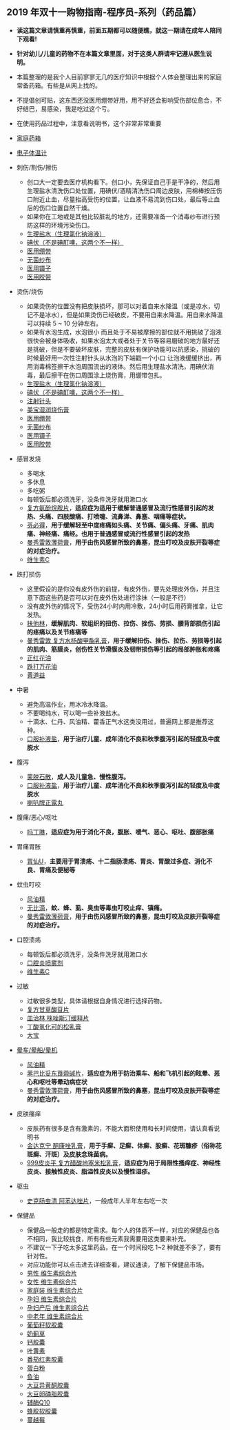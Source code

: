 
## 2019 年双十一购物指南-程序员-系列（药品篇）

 
- **读这篇文章请慎重再慎重，前面五期都可以随便瞧，就这一期请在成年人陪同下观看!**
- **针对幼儿/儿童的药物不在本篇文章里面，对于这类人群请牢记遵从医生说明。**
- 本篇整理的是我个人目前寥寥无几的医疗知识中根据个人体会整理出来的家庭常备药箱。有些是从网上找的。
- 不提倡创可贴，这东西还没医用绷带好用，用不好还会影响受伤部位愈合，不好结巴，易感染，我是吃过这个亏。
- 在使用药品过程中，注意看说明书，这个非常非常重要
 
- [家庭药箱](http://search.jd.com/Search?keyword=家庭药箱&enc=utf-8&cu=true&utm_source=ads.union.jd.com&utm_medium=tuiguang&utm_campaign=t_248690136_&utm_term=419f24fac4764bb4b249285884eb9c7e-p_276666007&abt=3)
- [电子体温计](http://search.jd.com/Search?keyword=电子体温计&enc=utf-8&cu=true&utm_source=ads.union.jd.com&utm_medium=tuiguang&utm_campaign=t_248690136_&utm_term=b0a011defae94de0a0f81e96a9654a16-p_276666007&abt=3)
- 刺伤/割伤/擦伤
    - 创口大一定要去医疗机构看下。创口小，先保证自己手是干净的，然后用生理盐水清洗伤口处位置，用碘伏/酒精清洗伤口周边皮肤，用棉棒按压伤口附近止血，尽量抬高受伤的位置，让血液不易流到伤口处，最后等止血后的伤口位置自然干燥。
    - 如果你在工地或是其他比较脏乱的地方，还需要准备一个消毒纱布进行预防这样的环境污染伤口。
    - [生理盐水（生理氯化钠溶液）](http://www.111.com.cn/search/search.action?keyWord=%25E7%2594%259F%25E7%2590%2586%25E6%25B0%25AF%25E5%258C%2596%25E9%2592%25A0%25E6%25BA%25B6%25E6%25B6%25B2)
    - [碘伏（不是碘酊噢，这两个不一样）](http://search.jd.com/Search?keyword=碘伏&enc=utf-8&cu=true&utm_source=ads.union.jd.com&utm_medium=tuiguang&utm_campaign=t_248690136_&utm_term=45fa1f1b448b451e98b424ce61742851-p_276666007&abt=3)
    - [医用绷带](http://search.jd.com/Search?keyword=医用绷带&enc=utf-8&cu=true&utm_source=ads.union.jd.com&utm_medium=tuiguang&utm_campaign=t_248690136_&utm_term=2759ec164c49482f80783ae433fa84db-p_276666007&abt=3)
    - [无菌纱布](http://search.jd.com/Search?keyword=无菌纱布&enc=utf-8&cu=true&utm_source=ads.union.jd.com&utm_medium=tuiguang&utm_campaign=t_248690136_&utm_term=7ad418bded154cc09e993983fdd67bac-p_276666007&abt=3)
    - [医用镊子](http://search.jd.com/Search?keyword=医用镊子&enc=utf-8&cu=true&utm_source=ads.union.jd.com&utm_medium=tuiguang&utm_campaign=t_248690136_&utm_term=298ed83c09784dd9a166c10875c4b198-p_276666007&abt=3)
    - [医用胶带](http://search.jd.com/Search?keyword=医用胶布&enc=utf-8&cu=true&utm_source=ads.union.jd.com&utm_medium=tuiguang&utm_campaign=t_248690136_&utm_term=dcd175ddb04e4bf78231aebaec4b0638-p_276666007&abt=3)
- 烫伤/烧伤
    - 如果烫伤的位置没有把皮肤损坏，那可以对着自来水降温（或是凉水，切记不是冰水），但是如果烫伤已经破皮，不要用自来水降温。用自来水降温可以持续 5 ~ 10 分钟左右。
    - 如果有水泡生成，水泡很小 而且处于不易被摩擦的部位就不用挑破了泡液很快会被身体吸收，如果水泡太大或者处于关节等容易磨破的地方最好还是挑破，但是不要破坏皮肤，完整的皮肤有保护功能可以抗感染，挑破的时候最好用一次性注射针头从水泡的下端戳一个小口 让泡液缓缓挤出，再用消毒棉签擦干水泡周围流出的液体。然后用生理盐水清洗，用碘伏消毒，最后擦干在伤口周围涂上烧伤膏，用绷带包扎。
    - [生理盐水（生理氯化钠溶液）](http://www.111.com.cn/search/search.action?keyWord=%25E7%2594%259F%25E7%2590%2586%25E6%25B0%25AF%25E5%258C%2596%25E9%2592%25A0%25E6%25BA%25B6%25E6%25B6%25B2)
    - [碘伏（不是碘酊噢，这两个不一样）](http://search.jd.com/Search?keyword=碘伏&enc=utf-8&cu=true&utm_source=ads.union.jd.com&utm_medium=tuiguang&utm_campaign=t_248690136_&utm_term=45fa1f1b448b451e98b424ce61742851-p_276666007&abt=3)
    - [注射针头](http://search.jd.com/Search?keyword=注射针头&enc=utf-8&cu=true&utm_source=ads.union.jd.com&utm_medium=tuiguang&utm_campaign=t_248690136_&utm_term=ed475761c7ff48948f646ab390162fcb-p_276666007&abt=3)
    - [美宝湿润烧伤膏](https://list.tmall.com/search_product.htm?q=%C3%C0%B1%A6%CA%AA%C8%F3%C9%D5%C9%CB%B8%E0&type=p&vmarket=&spm=a222y.22577.a2227oh.d100&from=yao..pc_1_searchbutton)
    - [医用绷带](http://search.jd.com/Search?keyword=医用绷带&enc=utf-8&cu=true&utm_source=ads.union.jd.com&utm_medium=tuiguang&utm_campaign=t_248690136_&utm_term=2759ec164c49482f80783ae433fa84db-p_276666007&abt=3)
    - [无菌纱布](http://search.jd.com/Search?keyword=无菌纱布&enc=utf-8&cu=true&utm_source=ads.union.jd.com&utm_medium=tuiguang&utm_campaign=t_248690136_&utm_term=7ad418bded154cc09e993983fdd67bac-p_276666007&abt=3)
    - [医用镊子](http://search.jd.com/Search?keyword=医用镊子&enc=utf-8&cu=true&utm_source=ads.union.jd.com&utm_medium=tuiguang&utm_campaign=t_248690136_&utm_term=298ed83c09784dd9a166c10875c4b198-p_276666007&abt=3)
    - [医用胶带](http://search.jd.com/Search?keyword=医用胶布&enc=utf-8&cu=true&utm_source=ads.union.jd.com&utm_medium=tuiguang&utm_campaign=t_248690136_&utm_term=dcd175ddb04e4bf78231aebaec4b0638-p_276666007&abt=3)
- 感冒发烧
    - 多喝水
    - 多休息
    - 多吃粥
    - 每顿饭后都必须洗牙，没条件洗牙就用漱口水
    - [复方氨酚烷胺片](http://search.jd.com/Search?keyword=复方氨酚烷胺片&enc=utf-8&cu=true&utm_source=ads.union.jd.com&utm_medium=tuiguang&utm_campaign=t_248690136_&utm_term=30c9f3ae4f9344bc80bf2ff563edc76c-p_276666007&abt=3)，**适应症为适用于缓解普通感冒及流行性感冒引起的发热、头痛、四肢酸痛、打喷嚏、流鼻涕、鼻塞、咽痛等症状。**
    - [芬必得](http://search.jd.com/Search?keyword=芬必得&enc=utf-8&cu=true&utm_source=ads.union.jd.com&utm_medium=tuiguang&utm_campaign=t_248690136_&utm_term=63985febabef4a81b971af8865a153c7-p_276666007&abt=3)，**用于缓解轻至中度疼痛如头痛、关节痛、偏头痛、牙痛、肌肉痛、神经痛、痛经。也用于普通感冒或流行性感冒引起的发热**
    - [曼秀雷敦薄荷膏](http://search.jd.com/Search?keyword=曼秀雷敦薄荷膏&enc=utf-8&cu=true&utm_source=ads.union.jd.com&utm_medium=tuiguang&utm_campaign=t_248690136_&utm_term=70d7289e099b496288e25fe43849dfad-p_276666007&abt=3)，**用于由伤风感冒所致的鼻塞，昆虫叮咬及皮肤开裂等症的对症治疗。**
    - [维生素C](http://search.jd.com/Search?keyword=维生素C&enc=utf-8&cu=true&utm_source=ads.union.jd.com&utm_medium=tuiguang&utm_campaign=t_248690136_&utm_term=7bcac73ed7d740bcb30f62b2511056ab-p_276666007&abt=3)
- 跌打损伤
    - 这里假设的是你没有皮外伤的前提，有皮外伤，要先处理皮外伤，并且注意下面这些药是否可以对在皮外伤处进行涂抹（一般是不行）
    - 没有皮外伤的情况下，受伤24小时内用冷敷，24小时后用药膏推拿，让它发热。
    - [扶他林](http://search.jd.com/Search?keyword=扶他林&enc=utf-8&cu=true&utm_source=ads.union.jd.com&utm_medium=tuiguang&utm_campaign=t_248690136_&utm_term=ddffefd96a4545818389cda5dc08d178-p_276666007&abt=3)，**缓解肌肉、软组织的扭伤、拉伤、挫伤、劳损、腰背部损伤引起的疼痛以及关节疼痛等**
    - [曼秀雷敦 复方水杨酸甲酯乳膏](http://search.jd.com/Search?keyword=曼秀雷敦%20复方水杨酸甲酯乳膏&enc=utf-8&cu=true&utm_source=ads.union.jd.com&utm_medium=tuiguang&utm_campaign=t_248690136_&utm_term=a0d980109c3b42beab6f4b54d143b14d-p_276666007&abt=3)，**用于缓解扭伤、挫伤、拉伤、劳损等引起的肌肉、筋膜炎，创伤性关节滑膜炎及韧带损伤等引起的局部肿胀和疼痛**
    - [正红花油](http://search.jd.com/Search?keyword=正红花油&enc=utf-8&cu=true&utm_source=ads.union.jd.com&utm_medium=tuiguang&utm_campaign=t_248690136_&utm_term=d7350f468b5e47f0aef295773d87c122-p_276666007&abt=3)
    - [跌打万花油](http://search.jd.com/Search?keyword=跌打万花油&enc=utf-8&cu=true&utm_source=ads.union.jd.com&utm_medium=tuiguang&utm_campaign=t_248690136_&utm_term=90c60dfe3fb74d269b365d3c65d93c01-p_276666007&abt=3)
	- [黄道益](http://search.jd.com/Search?keyword=黄道益&enc=utf-8&cu=true&utm_source=ads.union.jd.com&utm_medium=tuiguang&utm_campaign=t_248690136_&utm_term=6d8cebf5d65a475e86e76db2674b5c16-p_276666007&abt=3)
- 中暑
    - 避免高温作业，用冰冷水降温。
    - 不要喝纯水，可以喝一些补液盐水。
    - 十滴水、仁丹、风油精、藿香正气水这类没用过，普遍网上都是推荐这种。
    - [口服补液盐](http://search.jd.com/Search?keyword=口服补液盐&enc=utf-8&cu=true&utm_source=ads.union.jd.com&utm_medium=tuiguang&utm_campaign=t_248690136_&utm_term=21c29aa136444540a02a8f89777aeb6a-p_276666007&abt=3)，**用于治疗儿童、成年消化不良和秋季腹泻引起的轻度及中度脱水**
- 腹泻
    - [蒙脱石散](http://search.jd.com/Search?keyword=蒙脱石散&enc=utf-8&cu=true&utm_source=ads.union.jd.com&utm_medium=tuiguang&utm_campaign=t_248690136_&utm_term=e5dd4eabf5db41b8a67d56f695f844c4-p_276666007&abt=3)，**成人及儿童急、慢性腹泻。**
    - [口服补液盐](http://search.jd.com/Search?keyword=口服补液盐&enc=utf-8&cu=true&utm_source=ads.union.jd.com&utm_medium=tuiguang&utm_campaign=t_248690136_&utm_term=21c29aa136444540a02a8f89777aeb6a-p_276666007&abt=3)，**用于治疗儿童、成年消化不良和秋季腹泻引起的轻度及中度脱水**
	- [喇叭牌正露丸](http://search.jd.com/Search?keyword=喇叭牌正露丸&enc=utf-8&cu=true&utm_source=ads.union.jd.com&utm_medium=tuiguang&utm_campaign=t_248690136_&utm_term=be4dc6a768dc44179644aca8812990c7-p_276666007&abt=3)
- 腹痛/恶心/呕吐
    - [吗丁啉](http://search.jd.com/Search?keyword=吗丁啉&enc=utf-8&cu=true&utm_source=ads.union.jd.com&utm_medium=tuiguang&utm_campaign=t_248690136_&utm_term=91dc20de5e724e008dcf603a1757343a-p_276666007&abt=3)，**适应症为用于消化不良，腹胀、嗳气、恶心、呕吐、腹部胀痛**
- 胃痛胃胀
	- [胃仙U](http://search.jd.com/Search?keyword=胃仙U&enc=utf-8&cu=true&utm_source=ads.union.jd.com&utm_medium=tuiguang&utm_campaign=t_248690136_&utm_term=139f6116f296457b8f8672def4ca9c0f-p_276666007&abt=3)，**主要用于胃溃疡、十二指肠溃疡、胃炎、胃酸过多症、消化不良、胃痛及便秘等**
- 蚊虫叮咬
    - [风油精](http://search.jd.com/Search?keyword=风油精&enc=utf-8&cu=true&utm_source=ads.union.jd.com&utm_medium=tuiguang&utm_campaign=t_248690136_&utm_term=b5939c5ac9904d97a07bcf4c4a837ce3-p_276666007&abt=3)
    - [无比滴](http://search.jd.com/Search?keyword=无比滴&enc=utf-8&cu=true&utm_source=ads.union.jd.com&utm_medium=tuiguang&utm_campaign=t_248690136_&utm_term=48c6758a73a54b9cba1327ef24ab44f7-p_276666007&abt=3)，**蚊、蜂、虱、臭虫等毒虫叮咬止痒、镇痛。**
    - [曼秀雷敦薄荷膏](http://search.jd.com/Search?keyword=曼秀雷敦薄荷膏&enc=utf-8&cu=true&utm_source=ads.union.jd.com&utm_medium=tuiguang&utm_campaign=t_248690136_&utm_term=a531cf371b6849dab6932df1d25093a4-p_276666007&abt=3)，**用于由伤风感冒所致的鼻塞，昆虫叮咬及皮肤开裂等症的对症治疗。**
- 口腔溃疡
    - 每顿饭后都必须洗牙，没条件洗牙就用漱口水
    - [口腔炎喷雾剂](http://search.jd.com/Search?keyword=口腔炎喷雾剂&enc=utf-8&cu=true&utm_source=ads.union.jd.com&utm_medium=tuiguang&utm_campaign=t_248690136_&utm_term=2f1c7bd584b54df9844b358ab9ba12c4-p_276666007&abt=3)
    - [维生素C](http://search.jd.com/Search?keyword=维生素C&enc=utf-8&cu=true&utm_source=ads.union.jd.com&utm_medium=tuiguang&utm_campaign=t_248690136_&utm_term=cbab6c2e75674e86819d91542c8561c3-p_276666007&abt=3)
- 过敏
    - 过敏很多类型，具体请根据自身情况进行选择药物。
    - [复方甘草酸苷片](https://list.tmall.com/search_product.htm?q=复方甘草酸苷片&type=p&style=&cat=all&vmarket=)
    - [皿治林 咪唑斯汀缓释片](https://list.tmall.com/search_product.htm?q=%C3%F3%D6%CE%C1%D6&type=p&spm=a220m.1000858.a2227oh.d100&from=.list.pc_1_searchbutton)
    - [丁酸氢化可的松乳膏](http://search.jd.com/Search?keyword=丁酸氢化可的松乳膏&enc=utf-8&cu=true&utm_source=ads.union.jd.com&utm_medium=tuiguang&utm_campaign=t_248690136_&utm_term=94f6367229514b3ea8c5a43af21fde4d-p_276666007&abt=3)
    - [大宝](http://search.jd.com/Search?keyword=大宝&enc=utf-8&cu=true&utm_source=ads.union.jd.com&utm_medium=tuiguang&utm_campaign=t_248690136_&utm_term=fc9d605bd3d54deb8419ba7e1a3d4e1a-p_276666007&abt=3)
- [晕车/晕船/晕机]()
    - [风油精](http://search.jd.com/Search?keyword=风油精&enc=utf-8&cu=true&utm_source=ads.union.jd.com&utm_medium=tuiguang&utm_campaign=t_248690136_&utm_term=6bb225914b8e41e99580ad113751c387-p_276666007&abt=3)
    - [苯巴比妥东莨菪碱片](http://search.jd.com/Search?keyword=苯巴比妥东莨菪碱片&enc=utf-8&cu=true&utm_source=ads.union.jd.com&utm_medium=tuiguang&utm_campaign=t_248690136_&utm_term=ae0a3972ba3f4b8282d0c9f0f7f9965b-p_276666007&abt=3)，**适应症为用于防治乘车、船和飞机引起的眩晕、恶心和呕吐等晕动病症状**
    - [曼秀雷敦薄荷膏](http://search.jd.com/Search?keyword=曼秀雷敦薄荷膏&enc=utf-8&cu=true&utm_source=ads.union.jd.com&utm_medium=tuiguang&utm_campaign=t_248690136_&utm_term=b4ea498056f747268fa09b4b2743a0de-p_276666007&abt=3)，**用于由伤风感冒所致的鼻塞，昆虫叮咬及皮肤开裂等症的对症治疗。**
- 皮肤瘙痒
	- 皮肤药有很多是含有激素的，不能大面积使用和长时间使用，请认真看说明书
    - [金达克宁 酮康唑乳膏](http://search.jd.com/Search?keyword=金达克宁%20酮康唑乳膏&enc=utf-8&cu=true&utm_source=ads.union.jd.com&utm_medium=tuiguang&utm_campaign=t_248690136_&utm_term=9a567ed6b8024ce89684b98e27406510-p_276666007&abt=3)，**用于手癣、足癣、体癣、股癣、花斑糠疹（俗称花斑癣、汗斑）及皮肤念珠菌病。**
    - [999皮炎平 复方醋酸地塞米松乳膏](http://search.jd.com/Search?keyword=复方醋酸地塞米松乳膏&enc=utf-8&cu=true&utm_source=ads.union.jd.com&utm_medium=tuiguang&utm_campaign=t_248690136_&utm_term=dafc9d4b25894be99d8575b43fe62d6c-p_276666007&abt=3)，**适应症为用于局限性搔痒症、神经性皮炎、接触性皮炎、脂溢性皮炎以及慢性湿疹。**
- 驱虫
    - [史克肠虫清 阿苯达唑片](http://search.jd.com/Search?keyword=史克肠虫清&enc=utf-8&cu=true&utm_source=ads.union.jd.com&utm_medium=tuiguang&utm_campaign=t_248690136_&utm_term=51c0d1a6da3348e38ba52ae79b2055ea-p_276666007&abt=3)，一般成年人半年左右吃一次
- 保健品
    - 保健品一般走的都是特定需求。每个人的体质不一样，对应的保健品也各不相同，我比较挑食，所有有些元素我需要用这类要来补充。
    - 不建议一下子吃太多这里药品，在一个时间段吃 1~2 种就差不多了，要有针对性。
    - 对应功能你可以点击进去详细查看，建议通读，了解下保健品市场。
    - [男性 维生素综合片](http://m.kaola.com/product/37628.html?sharer=6vp2kCCDbqrKrA9ZR6hUaVGyFF%2FrlZ6SY9vAMey9OL8%3D&shareOs=iOS&shareTo=wx)
    - [女性 维生素综合片](http://m.kaola.com/product/37625.html?sharer=6vp2kCCDbqrKrA9ZR6hUaVGyFF%2FrlZ6SY9vAMey9OL8%3D&shareOs=iOS&shareTo=wx)
    - [家庭装 维生素综合片](http://m.kaola.com/product/4771.html?sharer=6vp2kCCDbqrKrA9ZR6hUaVGyFF%2FrlZ6SY9vAMey9OL8%3D&shareOs=iOS&shareTo=wx)
    - [孕妇 维生素综合片](http://m.kaola.com/product/1025370.html?sharer=6vp2kCCDbqrKrA9ZR6hUaVGyFF%2FrlZ6SY9vAMey9OL8%3D&shareOs=iOS&shareTo=wx)
    - [孕妇产后 维生素综合片](http://m.kaola.com/product/1219441.html?sharer=6vp2kCCDbqrKrA9ZR6hUaVGyFF%2FrlZ6SY9vAMey9OL8%3D&shareOs=iOS&shareTo=wx)
    - [中老年 维生素综合片](http://m.kaola.com/product/17627.html?sharer=6vp2kCCDbqrKrA9ZR6hUaVGyFF%2FrlZ6SY9vAMey9OL8%3D&shareOs=iOS&shareTo=wx)
    - [葡萄籽软胶囊](http://m.kaola.com/product/11932.html?sharer=6vp2kCCDbqrKrA9ZR6hUaVGyFF%2FrlZ6SY9vAMey9OL8%3D&shareOs=iOS&shareTo=wx)
    - [奶蓟草](http://m.kaola.com/product/10735.html?sharer=6vp2kCCDbqrKrA9ZR6hUaVGyFF%2FrlZ6SY9vAMey9OL8%3D&shareOs=iOS&shareTo=wx)
    - [钙胶囊](http://m.kaola.com/product/21602.html?sharer=6vp2kCCDbqrKrA9ZR6hUaVGyFF%2FrlZ6SY9vAMey9OL8%3D&shareOs=iOS&shareTo=wx)
    - [叶黄素](http://m.kaola.com/product/6763.html?sharer=6vp2kCCDbqrKrA9ZR6hUaVGyFF%2FrlZ6SY9vAMey9OL8%3D&shareOs=iOS&shareTo=wx)
    - [番茄红素胶囊](http://m.kaola.com/product/280262.html?sharer=6vp2kCCDbqrKrA9ZR6hUaVGyFF%2FrlZ6SY9vAMey9OL8%3D&shareOs=iOS&shareTo=wx)
    - [蛋白粉](http://m.kaola.com/product/1335120.html?sharer=6vp2kCCDbqrKrA9ZR6hUaVGyFF%2FrlZ6SY9vAMey9OL8%3D&shareOs=iOS&shareTo=wx)
    - [鱼油](http://m.kaola.com/product/4696.html?sharer=6vp2kCCDbqrKrA9ZR6hUaVGyFF%2FrlZ6SY9vAMey9OL8%3D&shareOs=iOS&shareTo=wx)
    - [大豆异黄酮胶囊](http://m.kaola.com/product/280827.html?sharer=6vp2kCCDbqrKrA9ZR6hUaVGyFF%2FrlZ6SY9vAMey9OL8%3D&shareOs=iOS&shareTo=wx)
    - [大豆卵磷脂胶囊](http://m.kaola.com/product/4753.html?sharer=6vp2kCCDbqrKrA9ZR6hUaVGyFF%2FrlZ6SY9vAMey9OL8%3D&shareOs=iOS&shareTo=wx)
    - [辅酶Q10](http://m.kaola.com/product/4754.html?sharer=6vp2kCCDbqrKrA9ZR6hUaVGyFF%2FrlZ6SY9vAMey9OL8%3D&shareOs=iOS&shareTo=wx)
    - [蜂胶软胶囊](http://m.kaola.com/product/6200.html?sharer=6vp2kCCDbqrKrA9ZR6hUaVGyFF%2FrlZ6SY9vAMey9OL8%3D&shareOs=iOS&shareTo=wx)
    - [蔓越莓](http://m.kaola.com/product/4815.html?sharer=6vp2kCCDbqrKrA9ZR6hUaVGyFF%2FrlZ6SY9vAMey9OL8%3D&shareOs=iOS&shareTo=wx)
 
